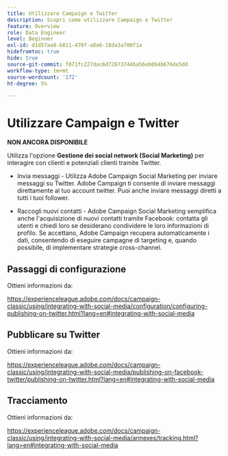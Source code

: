 ```yaml
---
title: Utilizzare Campaign e Twitter
description: Scopri come utilizzare Campaign e Twitter
feature: Overview
role: Data Engineer
level: Beginner
exl-id: d1d57aa8-b811-470f-a8a6-18da3a700f1a
hidefromtoc: true
hide: true
source-git-commit: f071fc227dac6d72873744ba56eb0b4b676de5dd
workflow-type: tm+mt
source-wordcount: '172'
ht-degree: 5%

---
```


# Utilizzare Campaign e Twitter

**NON ANCORA DISPONIBILE**

Utilizza l&#39;opzione **Gestione dei social network (Social Marketing)** per interagire con clienti e potenziali clienti tramite Twitter.

* Invia messaggi - Utilizza Adobe Campaign Social Marketing per inviare messaggi su Twitter. Adobe Campaign ti consente di inviare messaggi direttamente al tuo account twitter. Puoi anche inviare messaggi diretti a tutti i tuoi follower.

* Raccogli nuovi contatti - Adobe Campaign Social Marketing semplifica anche l&#39;acquisizione di nuovi contatti tramite Facebook: contatta gli utenti e chiedi loro se desiderano condividere le loro informazioni di profilo. Se accettano, Adobe Campaign recupera automaticamente i dati, consentendo di eseguire campagne di targeting e, quando possibile, di implementare strategie cross-channel.

## Passaggi di configurazione

Ottieni informazioni da:

https://experienceleague.adobe.com/docs/campaign-classic/using/integrating-with-social-media/configuration/configuring-publishing-on-twitter.html?lang=en#integrating-with-social-media


## Pubblicare su Twitter

Ottieni informazioni da:

https://experienceleague.adobe.com/docs/campaign-classic/using/integrating-with-social-media/publishing-on-facebook-twitter/publishing-on-twitter.html?lang=en#integrating-with-social-media


## Tracciamento

Ottieni informazioni da:

https://experienceleague.adobe.com/docs/campaign-classic/using/integrating-with-social-media/annexes/tracking.html?lang=en#integrating-with-social-media
